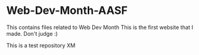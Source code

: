 # Web-Dev-Month-AASF
This contains files related to Web Dev Month
This is the first website that I made. Don't judge :)

This is a test repository XM